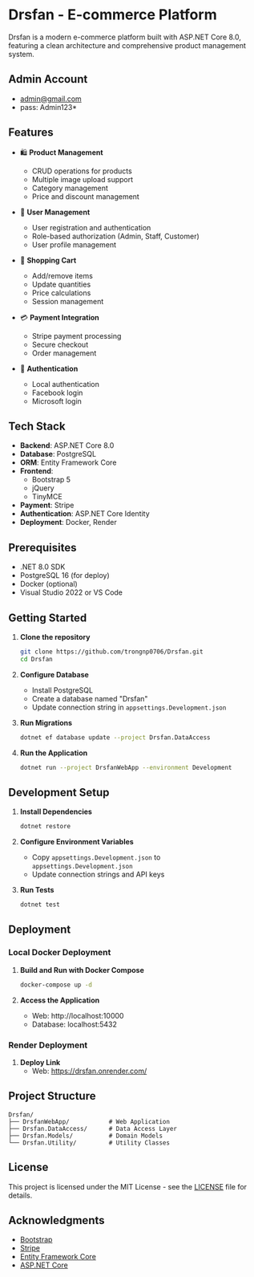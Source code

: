 # Drsfan - E-commerce Platform

Drsfan is a modern e-commerce platform built with ASP.NET Core 8.0, featuring a clean architecture and comprehensive product management system.

## Admin Account
- admin@gmail.com
- pass: Admin123*

## Features

- 🛍️ **Product Management**
  - CRUD operations for products
  - Multiple image upload support
  - Category management
  - Price and discount management

- 👤 **User Management**
  - User registration and authentication
  - Role-based authorization (Admin, Staff, Customer)
  - User profile management

- 🛒 **Shopping Cart**
  - Add/remove items
  - Update quantities
  - Price calculations
  - Session management

- 💳 **Payment Integration**
  - Stripe payment processing
  - Secure checkout
  - Order management

- 🔐 **Authentication**
  - Local authentication
  - Facebook login
  - Microsoft login

## Tech Stack

- **Backend**: ASP.NET Core 8.0
- **Database**: PostgreSQL
- **ORM**: Entity Framework Core
- **Frontend**: 
  - Bootstrap 5
  - jQuery
  - TinyMCE
- **Payment**: Stripe
- **Authentication**: ASP.NET Core Identity
- **Deployment**: Docker, Render

## Prerequisites

- .NET 8.0 SDK
- PostgreSQL 16 (for deploy)
- Docker (optional)
- Visual Studio 2022 or VS Code

## Getting Started

1. **Clone the repository**
   ```bash
   git clone https://github.com/trongnp0706/Drsfan.git
   cd Drsfan
   ```

2. **Configure Database**
   - Install PostgreSQL
   - Create a database named "Drsfan"
   - Update connection string in `appsettings.Development.json`

3. **Run Migrations**
   ```bash
   dotnet ef database update --project Drsfan.DataAccess
   ```

4. **Run the Application**
   ```bash
   dotnet run --project DrsfanWebApp --environment Development
   ```

## Development Setup

1. **Install Dependencies**
   ```bash
   dotnet restore
   ```

2. **Configure Environment Variables**
   - Copy `appsettings.Development.json` to `appsettings.Development.json`
   - Update connection strings and API keys

3. **Run Tests**
   ```bash
   dotnet test
   ```

## Deployment

### Local Docker Deployment

1. **Build and Run with Docker Compose**
   ```bash
   docker-compose up -d
   ```

2. **Access the Application**
   - Web: http://localhost:10000
   - Database: localhost:5432

### Render Deployment

1. **Deploy Link**
   - Web: https://drsfan.onrender.com/


## Project Structure

```
Drsfan/
├── DrsfanWebApp/           # Web Application
├── Drsfan.DataAccess/      # Data Access Layer
├── Drsfan.Models/          # Domain Models
└── Drsfan.Utility/         # Utility Classes
```


## License

This project is licensed under the MIT License - see the [LICENSE](LICENSE) file for details.


## Acknowledgments

- [Bootstrap](https://getbootstrap.com/)
- [Stripe](https://stripe.com/)
- [Entity Framework Core](https://docs.microsoft.com/en-us/ef/core/)
- [ASP.NET Core](https://dotnet.microsoft.com/apps/aspnet)
